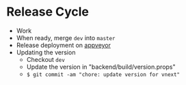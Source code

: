 # Release Cycle

- Work
- When ready, merge `dev` into `master`
- Release deployment on [appveyor](https://ci.appveyor.com)
- Updating the version
  - Checkout `dev`
  - Update the version in "backend/build/version.props"
  - `$ git commit -am "chore: update version for vnext"`
